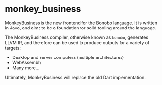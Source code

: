# monkey_business
MonkeyBusiness is the new frontend for the Bonobo language.
It is written in Java, and aims to be a foundation for solid tooling
around the language.

The MonkeyBusiness compiler, otherwise known as `bonobo`,
generates LLVM IR, and therefore can be used to produce outputs
for a variety of targets:
* Desktop and server computers (multiple architectures)
* WebAssembly
* Many more...

Ultimately, MonkeyBusiness will replace the old Dart implementation.
